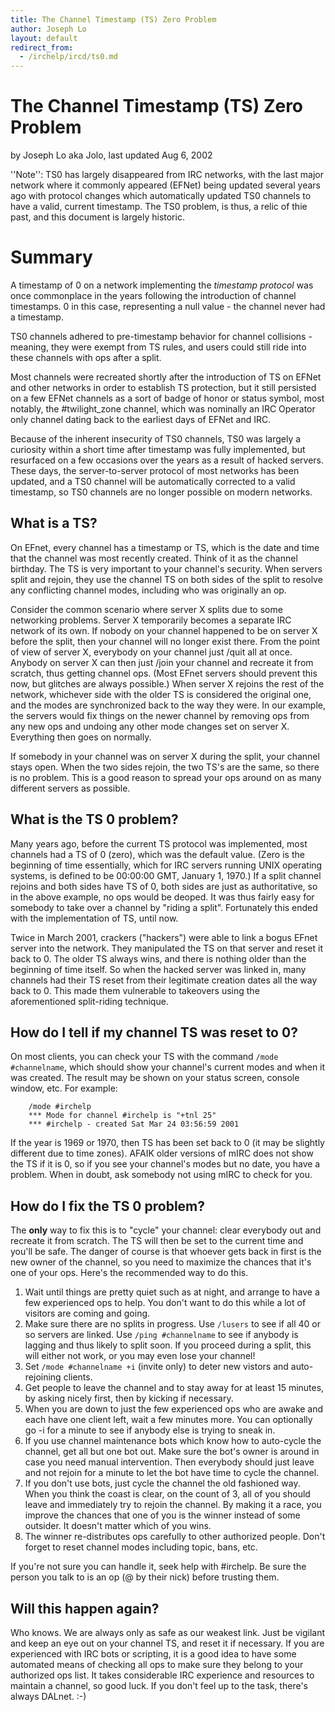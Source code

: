 ```yaml
---
title: The Channel Timestamp (TS) Zero Problem
author: Joseph Lo
layout: default
redirect_from:
  - /irchelp/ircd/ts0.md
---
```


# The Channel Timestamp (TS) Zero Problem

by Joseph Lo aka Jolo, last updated Aug 6, 2002

''Note'': TS0 has largely disappeared from IRC networks, with the last major
network where it commonly appeared (EFNet) being updated several years ago
with protocol changes which automatically updated TS0 channels to have a valid,
current timestamp. The TS0 problem, is thus, a relic of thie past, and this document is largely
historic.

# Summary
A timestamp of 0 on a network implementing the *timestamp protocol* was once
commonplace in the years following the introduction of channel timestamps. 0
in this case, representing a null value - the channel never had a timestamp.

TS0 channels adhered to pre-timestamp behavior for channel collisions - meaning,
they were exempt from TS rules, and users could still ride into these channels
with ops after a split.

Most channels were recreated shortly after the introduction of TS on EFNet and
other networks in order to establish TS protection, but it still persisted on
a few EFNet channels as a sort of badge of honor or status symbol, most notably,
the #twilight_zone channel, which was nominally an IRC Operator only channel dating
back to the earliest days of EFNet and IRC.

Because of the inherent insecurity of TS0 channels, TS0 was largely a curiosity
within a short time after timestamp was fully implemented, but resurfaced on a
few occasions over the years as a result of hacked servers. These days,
the server-to-server protocol of most networks has been updated, and a TS0 channel
will be automatically corrected to a valid timestamp, so TS0 channels are no
longer possible on modern networks.


## What is a TS?

On EFnet, every channel has a timestamp or TS, which is the date and time that
the channel was most recently created. Think of it as the channel birthday.
The TS is very important to your channel's security. When servers split and
rejoin, they use the channel TS on both sides of the split to resolve any
conflicting channel modes, including who was originally an op.

Consider the common scenario where server X splits due to some networking
problems. Server X temporarily becomes a separate IRC network of its own. If
nobody on your channel happened to be on server X before the split, then your
channel will no longer exist there. From the point of view of server X,
everybody on your channel just /quit all at once. Anybody on server X can then
just /join your channel and recreate it from scratch, thus getting channel
ops. (Most EFnet servers should prevent this now, but glitches are always
possible.) When server X rejoins the rest of the network, whichever side with
the older TS is considered the original one, and the modes are synchronized
back to the way they were. In our example, the servers would fix things on the
newer channel by removing ops from any new ops and undoing any other mode
changes set on server X. Everything then goes on normally.

If somebody in your channel was on server X during the split, your channel
stays open. When the two sides rejoin, the two TS's are the same, so there is
no problem. This is a good reason to spread your ops around on as many
different servers as possible.

## What is the TS 0 problem?

Many years ago, before the current TS protocol was implemented, most channels
had a TS of 0 (zero), which was the default value. (Zero is the beginning of
time essentially, which for IRC servers running UNIX operating systems, is
defined to be 00:00:00 GMT, January 1, 1970.) If a split channel rejoins and
both sides have TS of 0, both sides are just as authoritative, so in the above
example, no ops would be deoped. It was thus fairly easy for somebody to take
over a channel by "riding a split". Fortunately this ended with the
implementation of TS, until now.

Twice in March 2001, crackers ("hackers") were able to link a bogus EFnet
server into the network. They manipulated the TS on that server and reset it
back to 0. The older TS always wins, and there is nothing older than the
beginning of time itself. So when the hacked server was linked in, many
channels had their TS reset from their legitimate creation dates all the way
back to 0. This made them vulnerable to takeovers using the aforementioned
split-riding technique.

## How do I tell if my channel TS was reset to 0?

On most clients, you can check your TS with the command `/mode #channelname`,
which should show your channel's current modes and when it was created. The
result may be shown on your status screen, console window, etc. For example:


        /mode #irchelp
        *** Mode for channel #irchelp is "+tnl 25"
        *** #irchelp - created Sat Mar 24 03:56:59 2001

If the year is 1969 or 1970, then TS has been set back to 0 (it may be
slightly different due to time zones). AFAIK older versions of mIRC does not
show the TS if it is 0, so if you see your channel's modes but no date, you
have a problem. When in doubt, ask somebody not using mIRC to check for you.

## How do I fix the TS 0 problem?

The **only** way to fix this is to "cycle" your channel: clear everybody out
and recreate it from scratch. The TS will then be set to the current time and
you'll be safe. The danger of course is that whoever gets back in first is the
new owner of the channel, so you need to maximize the chances that it's one of
your ops. Here's the recommended way to do this.

  1. Wait until things are pretty quiet such as at night, and arrange to have a few experienced ops to help. You don't want to do this while a lot of visitors are coming and going.
  2. Make sure there are no splits in progress. Use `/lusers` to see if all 40 or so servers are linked. Use `/ping #channelname` to see if anybody is lagging and thus likely to split soon. If you proceed during a split, this will either not work, or you may even lose your channel!
  3. Set `/mode #channelname +i` (invite only) to deter new vistors and auto-rejoining clients.
  4. Get people to leave the channel and to stay away for at least 15 minutes, by asking nicely first, then by kicking if necessary.
  5. When you are down to just the few experienced ops who are awake and each have one client left, wait a few minutes more. You can optionally go -i for a minute to see if anybody else is trying to sneak in.
  6. If you use channel maintenance bots which know how to auto-cycle the channel, get all but one bot out. Make sure the bot's owner is around in case you need manual intervention. Then everybody should just leave and not rejoin for a minute to let the bot have time to cycle the channel.
  7. If you don't use bots, just cycle the channel the old fashioned way. When you think the coast is clear, on the count of 3, all of you should leave and immediately try to rejoin the channel. By making it a race, you improve the chances that one of you is the winner instead of some outsider. It doesn't matter which of you wins.
  8. The winner re-distributes ops carefully to other authorized people. Don't forget to reset channel modes including topic, bans, etc.

If you're not sure you can handle it, seek help with #irchelp. Be sure the
person you talk to is an op (@ by their nick) before trusting them.

## Will this happen again?

Who knows. We are always only as safe as our weakest link. Just be vigilant
and keep an eye out on your channel TS, and reset it if necessary. If you are
experienced with IRC bots or scripting, it is a good idea to have some
automated means of checking all ops to make sure they belong to your
authorized ops list. It takes considerable IRC experience and resources to
maintain a channel, so good luck. If you don't feel up to the task, there's
always DALnet. :-)
